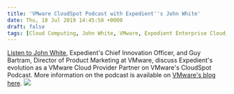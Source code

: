 ```yaml
---
title: 'VMware CloudSpot Podcast with Expedient''s John White'
date: Thu, 18 Jul 2019 14:45:58 +0000
draft: false
tags: [Cloud Computing, John White, VMware, Expedient Enterprise Cloud, VMware, VMware CloudSpot Podcast, VMware Cloud Provider Partner, John White Expedient, Guy Bartram VMware]
---
```


[Listen to John White](http://bit.ly/30EuoDS), Expedient's Chief Innovation Officer, and Guy Bartram, Director of Product Marketing at VMware, discuss Expedient's evolution as a VMware Cloud Provider Partner on VMware's CloudSpot Podcast. More information on the podcast is available on [VMware's blog here](http://bit.ly/2XYXPPg). ![](//www.expedient.com/wp-content/uploads/2019/07/3568_VMware_Podcast_LinkedIn_Ep5-1024x536.jpg)